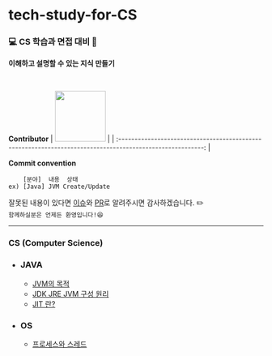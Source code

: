 # tech-study-for-CS

### 💻 CS 학습과 면접 대비 📖

**이해하고 설명할 수 있는 지식 만들기**

<br>

**Contributor**
| [<img src="https://avatars.githubusercontent.com/u/83931353?v=4" width="100">](https://github.com/Hugh-KR) | 
| :--------------------------------------------------------------------------------------------------------: | 

**Commit convention**
```
    [분야]  내용  상태
ex) [Java] JVM Create/Update
```

잘못된 내용이 있다면 [이슈](https://github.com/Hugh-KR/tech-study-for-CS/issues)와 [PR](https://github.com/Hugh-KR/tech-study-for-CS/pulls)로 알려주시면 감사하겠습니다. ✏️  
`함께하실분은 언제든 환영입니다!😆`

---

### CS (Computer Science)

- ### JAVA
  
  - [JVM의 목적](Java/Java.%20JVM의%20목적.md)  
  - [JDK JRE JVM 구성 원리](Java/Java.%20JDK%20JRE%20JVM%20구성%20원리.md)  
  - [JIT 란?](Java/[Java]%20JIT%20란%3F.md)

- ### OS
 
  - [프로세스와 스레드](OS/OS.%20프로세스와%20스레드.md)